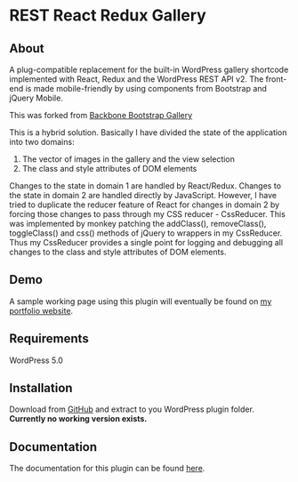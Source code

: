 REST React Redux Gallery
==========================

## About

A plug-compatible replacement for the built-in WordPress gallery shortcode implemented with React, Redux and the WordPress REST API v2.
The front-end is made mobile-friendly by using components from Bootstrap and jQuery Mobile.

This was forked from [Backbone Bootstrap Gallery](https://github.com/magenta-cuda/bb-gallery)

This is a hybrid solution. Basically I have divided the state of the application into two domains:

1. The vector of images in the gallery and the view selection
2. The class and style attributes of DOM elements

Changes to the state in domain 1 are handled by React/Redux. Changes to the state in domain 2 are handled directly by JavaScript.
However, I have tried to duplicate the reducer feature of React for changes in domain 2 by forcing those changes to pass through
my CSS reducer - CssReducer. This was implemented by monkey patching the addClass(), removeClass(), toggleClass() and css() methods
of jQuery to wrappers in my CssReducer. Thus my CssReducer provides a single point for logging and debugging all changes to the
class and style attributes of DOM elements.

## Demo

A sample working page using this plugin will eventually be found on [my portfolio website](http://magentacuda.com/).

## Requirements

WordPress 5.0

## Installation

Download from [GitHub](https://github.com/magenta-cuda/rrr-gallery/archive/master.zip) and extract to you WordPress plugin folder.
**Currently no working version exists.**
 
## Documentation

The documentation for this plugin can be found [here](http://docs.magentacuda.com/).

